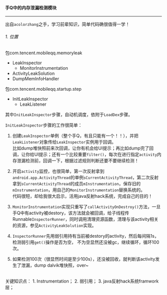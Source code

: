 #### 手Q中的内存泄漏检测模块
---

出自`acolorzhang`之手，学习前辈知识，简单代码确很值得一学！  

###### 1. 位置
包com.tencent.mobileqq.memoryleak
* LeakInspector
  - MonitorInstrumentation
* ActivityLeakSolution
* DumpMemInfoHandler

包com.tencent.mobileqq.startup.step
* InitLeakInspector
  - LeakListener
  
其中`InitLeakInspector`步骤，自动机调度，依附于`LoadDex`步骤。  
  
`InitLeakInspector`步骤的工作很简单：  
1. 创建`LeakInspector`单例（整个手Q，有且只能有一个！！），并把`LeakListener`对象传给`LeakInspector`实例用于回调。  
比如dump堆快照前来次回调，让你有机会给UI提示；再比如dump完了回调，让你给UI提示；还有一个比较重要`filter()`，每次在进行指定`activity`内存泄漏检测前，回调一下，根据过滤规则判断还要不要继续检测！  
  
2. 开启`activity`监控，也很简单，第一次反射拿到`android.app.ActivityThread`的单例`sCurrentActivityThread`，第二次反射拿到`sCurrentActivityThread`的成员`mInstrumentation`，保存旧的`mInstrumentation`，用自己的`MonitorInstrumentation`替换系统的。  
代码很短，却给我很大启示，活用java反射hack系统，完成自己的目的！  
  
3. `MonitorInstrumentation`实现只重写了`callActivityOnDestroy()`方法，一旦手Q中有activity被destory，该方法就会被回调，给子线程传Runnable`InspectorRunner`，同时调用清理资源函数，清理与该activity相关的资源，参见`ActivityLeakSolution`实现。  

4. `InspectorRunner`先用弱引用持有当前被destory的activity，然后每间隔1s，检测弱引用`get()`操作是否为空，
不为空显然还没被gc，继续循环，循环100次。  
  
5. 如果检测100次（很显然时间是至少100s），还没被回收，就判断该activity发生了泄漏，dump dalvik堆快照，over~
  
<br />
关键知识点：
1. Instrumentation；
2. 弱引用；
3. java反射hack系统framwork层；
